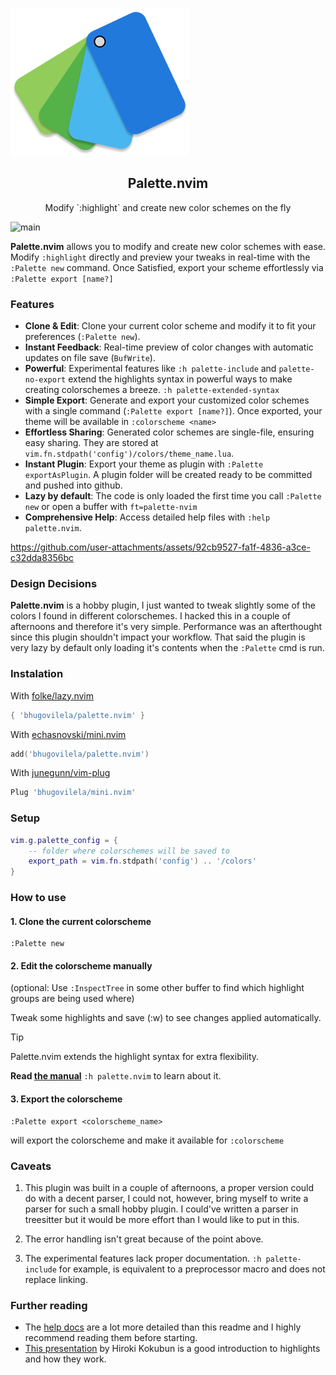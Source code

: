 ![palette.nvim icon](/icon.png)
<p align="center">
<h2 align="center">Palette.nvim</h2>
</p>
<p align="center">Modify `:highlight` and create new color schemes on the fly</p>

![main](https://github.com/bhugoVilela/palette.nvim/actions/workflows/tests.yml/badge.svg?branch=main)

**Palette.nvim** allows you to modify and create new color schemes with ease.
Modify `:highlight` directly and preview your tweaks in real-time with the 
`:Palette new` command. Once Satisfied, export your scheme effortlessly via 
`:Palette export [name?]`

### Features
- **Clone & Edit**: Clone your current color scheme and modify it to fit
your preferences (`:Palette new`).
- **Instant Feedback**: Real-time preview of color changes with automatic 
updates on file save (`BufWrite`).
- **Powerful**: Experimental features like `:h palette-include` and 
`palette-no-export` extend the highlights syntax in powerful ways to make 
creating colorschemes a breeze.
`:h palette-extended-syntax`
- **Simple Export**: Generate and export your customized color schemes with a 
single command (`:Palette export [name?]`). Once exported, your theme will be 
available in `:colorscheme <name>`
- **Effortless Sharing**: Generated color schemes are single-file, ensuring 
easy sharing. They are stored at 
`vim.fn.stdpath('config')/colors/theme_name.lua`.
- **Instant Plugin**: Export your theme as plugin with `:Palette exportAsPlugin`.
A plugin folder will be created ready to be committed and pushed into github.
- **Lazy by default**: The code is only loaded the first time you call `:Palette new`
or open a buffer with `ft=palette-nvim`
- **Comprehensive Help**: Access detailed help files with `:help palette.nvim`.

https://github.com/user-attachments/assets/92cb9527-fa1f-4836-a3ce-c32dda8356bc

### Design Decisions
**Palette.nvim** is a hobby plugin, I just wanted to tweak slightly some of the
colors I found in different colorschemes. I hacked this in a couple of
afternoons and therefore it's very simple. Performance was an afterthought since
this plugin shouldn't impact your workflow. That said the plugin is very lazy 
by default only loading it's contents when the `:Palette` cmd is run.

### Instalation
With <a href="https://github.com/folke/lazy.nvim">folke/lazy.nvim</a>
```lua
{ 'bhugovilela/palette.nvim' }
```

With <a href="https://github.com/echasnovski/mini.nvim">echasnovski/mini.nvim</a>
```lua
add('bhugovilela/palette.nvim')
```

With <a href="https://github.com/junegunn/vim-plug">junegunn/vim-plug</a>
```lua
Plug 'bhugovilela/mini.nvim'
```

### Setup
```lua
vim.g.palette_config = {
    -- folder where colorschemes will be saved to
    export_path = vim.fn.stdpath('config') .. '/colors'
}

```

### How to use
#### 1. Clone the current colorscheme
```vim
:Palette new
```
#### 2. Edit the colorscheme manually

(optional: Use `:InspectTree` in some other buffer to find which highlight
groups are being used where)

Tweak some highlights and save (:w) to see changes applied automatically.

> [!TIP]
> Palette.nvim extends the highlight syntax for extra flexibility.
>
> **Read [the manual](docs/palette.txt)** `:h palette.nvim` to learn about it.

#### 3. Export the colorscheme
```vim
:Palette export <colorscheme_name>
```
will export the colorscheme and make it available for `:colorscheme`


### Caveats
1. This plugin was built in a couple of afternoons, a proper version could do with
a decent parser, I could not, however, bring myself to write a parser for such a
small hobby plugin. I could've written a parser in treesitter but it would be
more effort than I would like to put in this.

2. The error handling isn't great because of the point above.

3. The experimental features lack proper documentation. `:h palette-include` for
   example, is equivalent to a preprocessor macro and does not replace linking.

### Further reading
- The [help docs](docs/palette.txt) are a lot more detailed than this readme and I
highly recommend reading them before starting.
- [This presentation](https://speakerdeck.com/cocopon/creating-your-lovely-color-scheme) 
by Hiroki Kokubun is a good introduction to highlights and how they work.

<!-- vim: colorcolumn=80 tw=80 
-->
